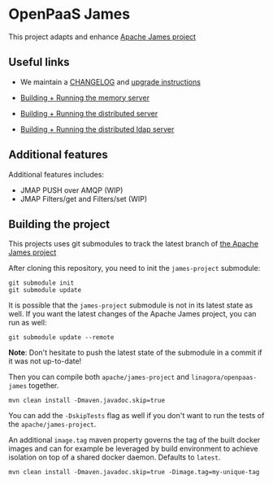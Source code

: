 # OpenPaaS James

This project adapts and enhance [Apache James project](https://james.apache.org)

## Useful links

 - We maintain a [CHANGELOG](CHANGELOG.md) and [upgrade instructions](upgrade-instructions.md)

 - [Building + Running the memory server](openpaas-james/apps/memory/README.md)

 - [Building + Running the distributed server](openpaas-james/apps/distributed/README.md)

 - [Building + Running the distributed ldap server](openpaas-james/apps/distributed-ldap/README.md)

## Additional features

Additional features includes:
 - JMAP PUSH over AMQP (WIP)
 - JMAP Filters/get and Filters/set (WIP)

## Building the project

This projects uses git submodules to track the latest branch of [the Apache James project](https://james.apache.org)

After cloning this repository, you need to init the `james-project` submodule:

```
git submodule init
git submodule update
```

It is possible that the `james-project` submodule is not in its latest state as well. If you want the latest changes
of the Apache James project, you can run as well:

```
git submodule update --remote
```

**Note**: Don't hesitate to push the latest state of the submodule in a commit if it was not up-to-date!

Then you can compile both `apache/james-project` and `linagora/openpaas-james` together.

```
mvn clean install -Dmaven.javadoc.skip=true
```

You can add the `-DskipTests` flag as well if you don't want to run the tests of the `apache/james-project`.

An additional `image.tag` maven property governs the tag of the built docker images and can for 
example be leveraged by build environment to achieve isolation on top of a shared docker daemon. Defaults to `latest`.

```
mvn clean install -Dmaven.javadoc.skip=true -Dimage.tag=my-unique-tag
```